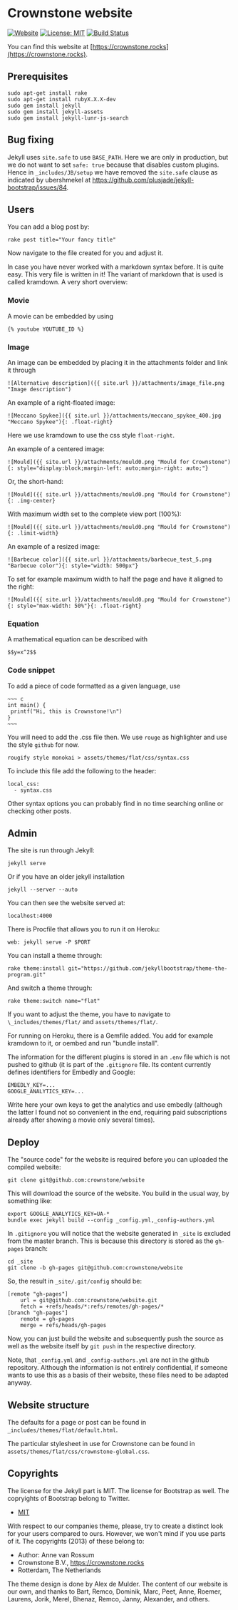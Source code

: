 # Crownstone website

[![Website](https://img.shields.io/website-up-down-green-red/https/crownstone.rocks.svg)]()
[![License: MIT](https://img.shields.io/badge/License-MIT-yellow.svg)](https://opensource.org/licenses/MIT)
[![Build Status](https://travis-ci.org/crownstone/website.svg?branch=master)](https://travis-ci.org/crownstone/website)

You can find this website at [https://crownstone.rocks](https://crownstone.rocks).

## Prerequisites

    sudo apt-get install rake
    sudo apt-get install rubyX.X.X-dev
    sudo gem install jekyll
    sudo gem install jekyll-assets
    sudo gem install jekyll-lunr-js-search


## Bug fixing

Jekyll uses `site.safe` to use `BASE_PATH`. Here we are only in production, but we do not want to set `safe: true` because that disables custom plugins. Hence in `_includes/JB/setup` we have removed the `site.safe` clause as indicated by ubershmekel at https://github.com/plusjade/jekyll-bootstrap/issues/84.

## Users

You can add a blog post by:

    rake post title="Your fancy title"
    
Now navigate to the file created for you and adjust it.

In case you have never worked with a markdown syntax before. It is quite easy. This very file is written in it! The variant of markdown that is used is called kramdown. A very short overview:

### Movie

A movie can be embedded by using 

    {% youtube YOUTUBE_ID %}

### Image

An image can be embedded by placing it in the attachments folder and link it through 

    ![Alternative description]({{ site.url }}/attachments/image_file.png "Image description")

An example of a right-floated image: 

    ![Meccano Spykee]({{ site.url }}/attachments/meccano_spykee_400.jpg "Meccano Spykee"){: .float-right} 

Here we use kramdown to use the css style `float-right`.

An example of a centered image:

    ![Mould]({{ site.url }}/attachments/mould0.png "Mould for Crownstone"){: style="display:block;margin-left: auto;margin-right: auto;"}

Or, the short-hand:

    ![Mould]({{ site.url }}/attachments/mould0.png "Mould for Crownstone"){: .img-center}

With maximum width set to the complete view port (100%):
    
    ![Mould]({{ site.url }}/attachments/mould0.png "Mould for Crownstone"){: .limit-width}

An example of a resized image: 

    ![Barbecue color]({{ site.url }}/attachments/barbecue_test_5.png "Barbecue color"){: style="width: 500px"}

To set for example maximum width to half the page and have it aligned to the right:

    ![Mould]({{ site.url }}/attachments/mould0.png "Mould for Crownstone"){: style="max-width: 50%"}{: .float-right}

### Equation

A mathematical equation can be described with

    $$y=x^2$$

### Code snippet

To add a piece of code formatted as a given language, use

 	~~~ c
	int main() {
	 printf("Hi, this is Crownstone!\n")
	}
	~~~

You will need to add the .css file then. We use `rouge` as highlighter and use the style `github` for now.

    rougify style monokai > assets/themes/flat/css/syntax.css

To include this file add the following to the header:

	local_css:
	  - syntax.css

Other syntax options you can probably find in no time searching online or checking other posts.

## Admin

The site is run through Jekyll:

    jekyll serve

Or if you have an older jekyll installation

    jekyll --server --auto

You can then see the website served at:

    localhost:4000
    
There is Procfile that allows you to run it on Heroku:

    web: jekyll serve -P $PORT
    
You can install a theme through:

    rake theme:install git="https://github.com/jekyllbootstrap/theme-the-program.git"
    
And switch a theme through:

    rake theme:switch name="flat"

If you want to adjust the theme, you have to navigate to `\_includes/themes/flat/` and `assets/themes/flat/`.

For running on Heroku, there is a Gemfile added. You add for example kramdown to it, or oembed and run "bundle install".

The information for the different plugins is stored in an `.env` file which is not pushed to github (it is part of the `.gitignore` file. Its content currently defines identifiers for Embedly and Google:

    EMBEDLY_KEY=...
    GOOGLE_ANALYTICS_KEY=...

Write here your own keys to get the analytics and use embedly (although the latter I found not so convenient in the end, requiring paid subscriptions already after showing a movie only several times).

## Deploy

The "source code" for the website is required before you can uploaded the compiled website:

    git clone git@github.com:crownstone/website

This will download the source of the website. You build in the usual way, by something like:

    export GOOGLE_ANALYTICS_KEY=UA-*
    bundle exec jekyll build --config _config.yml,_config-authors.yml

In `.gitignore` you will notice that the website generated in `_site` is excluded from the master branch. This is because this directory is stored as the `gh-pages` branch:

    cd _site
    git clone -b gh-pages git@github.com:crownstone/website

So, the result in `_site/.git/config` should be:

    [remote "gh-pages"]
        url = git@github.com:crownstone/website.git
        fetch = +refs/heads/*:refs/remotes/gh-pages/*
    [branch "gh-pages"]
        remote = gh-pages
        merge = refs/heads/gh-pages

Now, you can just build the website and subsequently push the source as well as the website itself by `git push` in the respective directory.

Note, that `_config.yml` and `_config-authors.yml` are not in the github repository. Although the information is not entirely confidential, if someone wants to use this as a basis of their website, these files need to be adapted anyway.

## Website structure

The defaults for a page or post can be found in `_includes/themes/flat/default.html`.

The particular stylesheet in use for Crownstone can be found in `assets/themes/flat/css/crownstone-global.css`.

## Copyrights

The license for the Jekyll part is MIT. The license for Bootstrap as well. The copryights of Bootstrap belong to Twitter.

* [MIT](http://opensource.org/licenses/MIT)

With respect to our companies theme, please, try to create a distinct look for your users compared to ours. However, we won't mind if you use parts of it. The copyrights (2013) of these belong to:

* Author: Anne van Rossum
* Crownstone B.V., https://crownstone.rocks
* Rotterdam, The Netherlands

The theme design is done by Alex de Mulder. The content of our website is our own, and thanks to Bart, Remco, Dominik, Marc, Peet, Anne, Roemer, Laurens, Jorik, Merel, Bhenaz, Remco, Janny, Alexander, and others.
